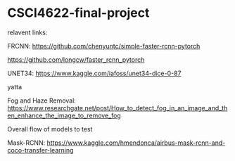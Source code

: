 # CSCI4622-final-project


relavent links:

FRCNN:
https://github.com/chenyuntc/simple-faster-rcnn-pytorch

https://github.com/longcw/faster_rcnn_pytorch

UNET34:
https://www.kaggle.com/iafoss/unet34-dice-0-87

yatta

Fog and Haze Removal: 
https://www.researchgate.net/post/How_to_detect_fog_in_an_image_and_then_enhance_the_image_to_remove_fog

Overall flow of models to test

Mask-RCNN: https://www.kaggle.com/hmendonca/airbus-mask-rcnn-and-coco-transfer-learning

